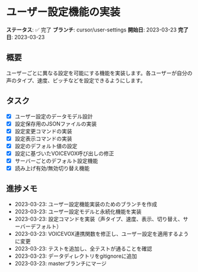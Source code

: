 # ユーザー設定機能の実装

**ステータス**: ✅ 完了
**ブランチ**: cursor/user-settings
**開始日**: 2023-03-23
**完了日**: 2023-03-23

## 概要
ユーザーごとに異なる設定を可能にする機能を実装します。各ユーザーが自分の声のタイプ、速度、ピッチなどを設定できるようにします。

## タスク
- [x] ユーザー設定のデータモデル設計
- [x] 設定保存用のJSONファイルの実装
- [x] 設定変更コマンドの実装
- [x] 設定表示コマンドの実装
- [x] 設定のデフォルト値の設定
- [x] 設定に基づいたVOICEVOX呼び出しの修正
- [x] サーバーごとのデフォルト設定機能
- [x] 読み上げ有効/無効切り替え機能

## 進捗メモ
- 2023-03-23: ユーザー設定機能実装のためのブランチを作成
- 2023-03-23: ユーザー設定モデルと永続化機能を実装
- 2023-03-23: 設定コマンドを実装（声タイプ、速度、表示、切り替え、サーバーデフォルト）
- 2023-03-23: VOICEVOX連携関数を修正し、ユーザー設定を適用するように変更
- 2023-03-23: テストを追加し、全テストが通ることを確認
- 2023-03-23: データディレクトリをgitignoreに追加
- 2023-03-23: masterブランチにマージ 